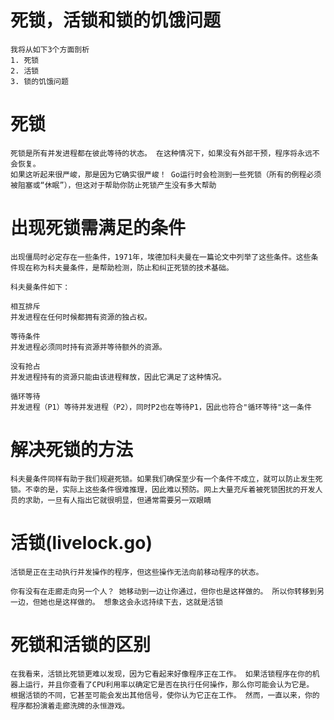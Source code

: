 # 死锁，活锁和锁的饥饿问题
    我将从如下3个方面剖析
    1. 死锁
    2. 活锁
    3. 锁的饥饿问题

# 死锁
    死锁是所有并发进程都在彼此等待的状态。 在这种情况下，如果没有外部干预，程序将永远不会恢复。
    如果这听起来很严峻，那是因为它确实很严峻！ Go运行时会检测到一些死锁（所有的例程必须被阻塞或“休眠”），但这对于帮助你防止死锁产生没有多大帮助

# 出现死锁需满足的条件
    出现僵局时必定存在一些条件，1971年，埃德加科夫曼在一篇论文中列举了这些条件。这些条件现在称为科夫曼条件，是帮助检测，防止和纠正死锁的技术基础。

    科夫曼条件如下：

    相互排斥
    并发进程在任何时候都拥有资源的独占权。

    等待条件
    并发进程必须同时持有资源并等待额外的资源。

    没有抢占
    并发进程持有的资源只能由该进程释放，因此它满足了这种情况。

    循环等待
    并发进程（P1）等待并发进程（P2），同时P2也在等待P1，因此也符合"循环等待"这一条件

# 解决死锁的方法
    科夫曼条件同样有助于我们规避死锁。如果我们确保至少有一个条件不成立，就可以防止发生死锁。不幸的是，实际上这些条件很难推理，因此难以预防。网上大量充斥着被死锁困扰的开发人员的求助，一旦有人指出它就很明显，但通常需要另一双眼睛

# 活锁(livelock.go)
    活锁是正在主动执行并发操作的程序，但这些操作无法向前移动程序的状态。

    你有没有在走廊走向另一个人？ 她移动到一边让你通过，但你也是这样做的。 所以你转移到另一边，但她也是这样做的。 想象这会永远持续下去，这就是活锁

# 死锁和活锁的区别
    在我看来，活锁比死锁更难以发现，因为它看起来好像程序正在工作。 如果活锁程序在你的机器上运行，并且你查看了CPU利用率以确定它是否在执行任何操作，那么你可能会认为它是。 根据活锁的不同，它甚至可能会发出其他信号，使你认为它正在工作。 然而，一直以来，你的程序都扮演着走廊洗牌的永恒游戏。






